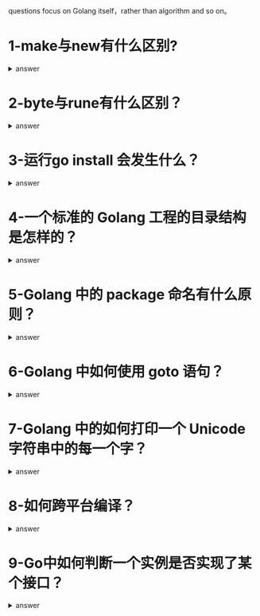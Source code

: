 questions focus on Golang itself，rather than algorithm and so on。

# 1-make与new有什么区别?

<details>
  <summary>answer</summary>
new(T) 返回 T 的指针 *T 并指向 T 的零值。
make(T) 返回的初始化的 T，只能用于 slice，map，channel
</details>

# 2-byte与rune有什么区别？

<details>
  <summary>answer</summary>
 Go语言中byte和rune实质上就是uint8和int32类型。byte用来强调数据是raw data，而不是数字；而rune用来表示Unicode的code point。
</details>

# 3-运行go install 会发生什么？

<details>
  <summary>answer</summary>
go install只会检查“参数指定的包所在的GOPATH”内的源码是否有更新，如果有则重新编译。对于依赖的其他GOPATH下的包，如果存在已经编译好的.a文件，则不会再检查源码是否有更新，不会重新编译,将 main 包生成二进制文件放到GOBIN目录下。将非 main 包编译成.a文件放到项目对于的 pkg 目录下。
</details>


# 4-一个标准的 Golang 工程的目录结构是怎样的？

<details>
	<summary>answer</summary>
	like this https://github.com/golang-standards/project-layout
</details>
	

# 5-Golang 中的 package 命名有什么原则？

<details>
  <summary>answer</summary>
  小写、清晰、简明、一个单词、不要使用下划线等字符
</details>

# 6-Golang 中如何使用 goto 语句？

<details>
  <summary>answer</summary>
  Go语言中有标签这一概念，来配合 for、switch、select 进行使用，形式为某一行的第一个以冒号结尾的单词，比如
  <pre>
LABEL1:
    for i := 0; i <= 5; i++ {
        for j := 0; j <= 5; j++ {
            if j == 4 {
                continue LABEL1 //其执行效果相当于是 break
            }
            fmt.Printf("i is: %d, and j is: %d\n", i, j)
        }
    }

}
  </pre>
  本段代码中，continue将会指向 LABEL1 而不是继续,演示效果如下所示：
  <pre>
i is: 0, and j is: 0
i is: 0, and j is: 1
i is: 0, and j is: 2
i is: 0, and j is: 3
i is: 1, and j is: 0
i is: 1, and j is: 1
i is: 1, and j is: 2
i is: 1, and j is: 3
i is: 2, and j is: 0
i is: 2, and j is: 1
i is: 2, and j is: 2
i is: 2, and j is: 3
i is: 3, and j is: 0
i is: 3, and j is: 1
i is: 3, and j is: 2
i is: 3, and j is: 3
i is: 4, and j is: 0
i is: 4, and j is: 1
i is: 4, and j is: 2
i is: 4, and j is: 3
i is: 5, and j is: 0
i is: 5, and j is: 1
i is: 5, and j is: 2
i is: 5, and j is: 3
  </pre>
</details>

# 7-Golang 中的如何打印一个 Unicode 字符串中的每一个字？

<details>
  <summary>answer</summary>
<pre>
	for pos, value := range "我是中国人" {
		fmt.Printf("val:%#U, pos:%d", value, pos)
	}
</pre>
</details>

# 8-如何跨平台编译？
<details>
  <summary>answer</summary>
<pre>
CGO_ENABLED=0 GOOS=darwin GOARCH=amd64 go build main.go
</pre>
缺点是无法使用 cgo，一个第三方工具是 xgo，其准备了各式各样的编译环境，详见 https://github.com/karalabe/xgo
</details>

# 9-Go中如何判断一个实例是否实现了某个接口？
<details>
  <summary>answer</summary>
因为接口与实现只依赖于判断两个类型的方法，所以没有必要定义一个具体类型和它实现的接口之间的关系。也就是说，尝试文档化和断言这种关系几乎没有用，所以并没有通过程序强制定义。下面的定义在编译期断言一个*bytes.Buffer的值实现了io.Writer接口类型:
<pre>
// *bytes.Buffer must satisfy io.Writer
var w io.Writer = new(bytes.Buffer)
</pre>
因为任意*bytes.Buffer的值，甚至包括nil通过(*bytes.Buffer)(nil)进行显示的转换都实现了这个接口，所以我们不必分配一个新的变量。并且因为我们绝不会引用变量w，我们可以使用空标识符来进行代替。总的看，这些变化可以让我们得到一个更朴素的版本：
<pre>
// *bytes.Buffer must satisfy io.Writer
var _ io.Writer = (*bytes.Buffer)(nil)
</pre>
</details>

